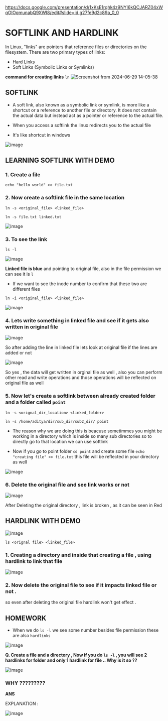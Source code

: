 https://docs.google.com/presentation/d/1xKsE1rqhk4z9NYI6kQCJARZ04xWqOIOqmunabQ9XWI8/edit#slide=id.g27fe9d2c89a_0_0

# SOFTLINK AND HARDLINK

In Linux, "links" are pointers that reference files or directories on the filesystem. There are two primary types of links:

- Hard Links
- Soft Links (Symbolic Links or Symlinks)

**command for creating links**
``
ln
``
![Screenshot from 2024-06-29 14-05-38](https://github.com/user-attachments/assets/03696297-5644-44c3-ad77-8bc86d4ddf27)



## SOFTLINK

- A soft link, also known as a symbolic link or symlink, is more like a shortcut or a reference to another file or directory. It does not contain the actual data but instead act as a pointer or reference to the actual file.

- When you access a softlink the linux redirects you to the actual file
- It's like shortcut in windows

![image](https://github.com/user-attachments/assets/8740c12a-2373-4ab7-a89b-3a1d932c08c2)

## LEARNING SOFTLINK WITH DEMO

### 1. Create a file
```
echo "hello world" >> file.txt
```

### 2. Now create a softlink file in the same location

```
ln -s <original_file> <linked_file>
```

```
ln -s file.txt linked.txt
```
![image](https://github.com/user-attachments/assets/d2e241e9-7b5f-4a7b-8d9b-e15a764fb5dd)

### 3. To see the link
```
ls -l
```
![image](https://github.com/user-attachments/assets/603da688-5e7f-4b91-a392-02b3aadaac84)

**Linked file is blue**  and pointing to original file, also in the file permission we can see it is `l` 

- If we want to see the inode number to confirm that these two are different files
```
ln -i <original_file> <linked_file>
 ```
![image](https://github.com/user-attachments/assets/33106a12-5ffe-47a0-a2e4-449c7f084912)


### 4. Lets write something in linked file and see if it gets also written in original file

![image](https://github.com/user-attachments/assets/ed86b35c-3a56-4c52-9cd7-00feafcf9705)

So after adding the line in linked file lets look at original file if the lines are added or not

![image](https://github.com/user-attachments/assets/7ac2a43f-13dc-4062-bff3-378d2f880595)

So yes , the data will get written in orginal file as well , also you can perform other read and write operations and those operations will be reflected on original file as well

### 5. Now let's create a softlink between already created folder and a folder called `point`

```
ln -s <orignal_dir_location> <linked_folder>
```

```
ln -s /home/aditya/dir/sub_dir/sub2_dir/ point
```

- The reason why we are doing this is beacuse sometimmes you might be working in a directory which is inside so many sub directories so to directly go to that location we can use softlink

- Now if you go to point folder `cd point` and create some file `echo "creating file" >> file.txt` this file will be reflected in your directory as well

![image](https://github.com/user-attachments/assets/0e5b035d-6030-4bfc-9965-a9ea753c6862)

### 6. Delete the original file and see link works or not

![image](https://github.com/user-attachments/assets/e16da2ef-0438-4cdb-a959-446e7b7838c6)

After Deleting the original directory ,  link is broken , as it can be seen in Red


## HARDLINK WITH DEMO

![image](https://github.com/user-attachments/assets/6240dce3-abfe-4040-a984-c3f8ded41bf7)


```
ls <orignal file> <linked_file>
```

### 1. Creating a directory and inside that creating a file , using hardlink to link that file

![image](https://github.com/user-attachments/assets/be096491-55f0-4301-a571-445976ef3dd9)

### 2. Now delete the original file to see if it impacts linked file or not .

so even after deleting the original file hardlink won't get effect . 

## **HOMEWORK**

- When we do `ls -l` we see some number besides file permission these are also `hardlinks`

![image](https://github.com/user-attachments/assets/43802152-5296-4237-9f87-35b742a61a31)

**Q. Create a file and a directory , Now if you do `ls -l`  , you will see 2 hardlinks for folder and only 1 hardlink for file .. Why is it so ??**

![image](https://github.com/user-attachments/assets/effcf97a-6077-49b0-8779-0f58e653f933)

### WHY ?????????

**ANS**

EXPLANATION : 

![image](https://github.com/user-attachments/assets/fa27ff81-6b60-4b08-9901-fbee6e8850bb)

